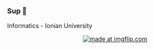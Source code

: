 ### Sup 👋
Informatics - Ionian University
<br><p align="center">
<a href="https://imgflip.com/i/67gtvj"><img src="https://i.imgflip.com/67gtvj.jpg" title="made at imgflip.com"/></a><div><a href="https://imgflip.com/memegenerator"></a></div>
<p/>
